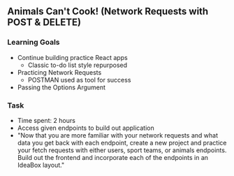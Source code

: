 ## Animals Can't Cook! (Network Requests with POST & DELETE)


### Learning Goals

- Continue building practice React apps
  - Classic to-do list style repurposed
- Practicing Network Requests 
  - POSTMAN used as tool for success
- Passing the Options Argument

### Task
- Time spent: 2 hours
- Access given endpoints to build out application
- "Now that you are more familiar with your network requests and what data you get back with each endpoint, create a new project and practice your fetch requests with either users, sport teams, or animals endpoints. Build out the frontend and incorporate each of the endpoints in an IdeaBox layout."
